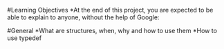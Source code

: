 #Learning Objectives
*At the end of this project, you are expected to be able to explain to anyone, without the help of Google:

#General
*What are structures, when, why and how to use them
*How to use typedef

